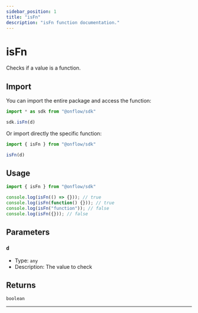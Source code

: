 ```yaml
---
sidebar_position: 1
title: "isFn"
description: "isFn function documentation."
---
```


<!-- THIS DOCUMENT IS AUTO-GENERATED FROM [onflow/sdk/src/interaction/interaction.ts](https://github.com/onflow/fcl-js/tree/master/packages/sdk/src/interaction/interaction.ts). DO NOT EDIT MANUALLY -->

# isFn

Checks if a value is a function.

## Import

You can import the entire package and access the function:

```typescript
import * as sdk from "@onflow/sdk"

sdk.isFn(d)
```

Or import directly the specific function:

```typescript
import { isFn } from "@onflow/sdk"

isFn(d)
```

## Usage

```typescript
import { isFn } from "@onflow/sdk"

console.log(isFn(() => {})); // true
console.log(isFn(function() {})); // true
console.log(isFn("function")); // false
console.log(isFn({})); // false
```

## Parameters

### `d` 

- Type: `any`
- Description: The value to check



## Returns

`boolean`


---